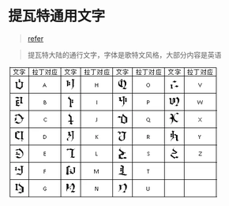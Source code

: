
# 提瓦特通用文字

> [refer](https://www.bilibili.com/read/cv8339816)

> 提瓦特大陆的通行文字，字体是歌特文风格，大部分内容是英语

![](/image/genshin/genshin_lang.png)
